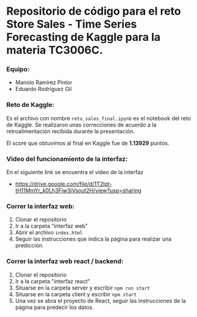 # Repositorio de código para el reto Store Sales - Time Series Forecasting de Kaggle para la materia TC3006C.

### Equipo:
* Manolo Ramírez Pintor
* Eduardo Rodríguez Gil

### Reto de Kaggle:
Es el archivo con nombre ``reto_sales_final.ipynb`` es el notebook del reto de Kaggle. Se realizaron unas correcciones de acuerdo a la retroalimentación recibida durante la presentación.

El score que obtuvimos al final en Kaggle fue de **1.13929** puntos.

### Video del funcionamiento de la interfaz:
En el siguiente link se encuentra el video de la interfaz
* https://drive.google.com/file/d/1T2Iqt-tH11MmYr_k0Lh3Fjw3iVsout2H/view?usp=sharing

### Correr la interfaz web:
1. Clonar el repositorio
2. Ir a la carpeta "interfaz web"
3. Abrir el archivo ``index.html``
4. Seguir las instrucciones que indica la página para realizar una predicción.

### Correr la interfaz web react / backend:
1. Clonar el repositorio
2. Ir a la carpeta "interfaz react"
3. Situarse en la carpeta server y escribir ``npm run start``
4. Situarse en la carpeta client y escribir ``npm start``
5. Una vez se abra el proyecto de React, seguir las instrucciones de la página para predecir los datos.